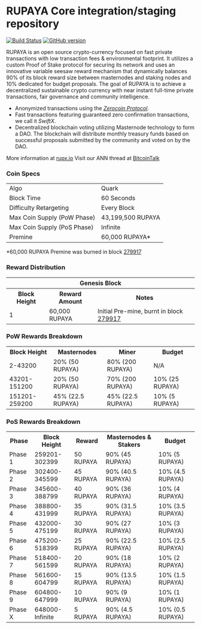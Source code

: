 RUPAYA Core integration/staging repository
=====================================

[![Build Status](https://travis-ci.org/RUPAYA-Project/RUPAYA.svg?branch=master)](https://travis-ci.org/RUPAYA-Project/RUPAYA) [![GitHub version](https://badge.fury.io/gh/RUPAYA-Project%2FRUPAYA.svg)](https://badge.fury.io/gh/RUPAYA-Project%2FRUPAYA)

RUPAYA is an open source crypto-currency focused on fast private transactions with low transaction fees & environmental footprint.  It utilizes a custom Proof of Stake protocol for securing its network and uses an innovative variable seesaw reward mechanism that dynamically balances 90% of its block reward size between masternodes and staking nodes and 10% dedicated for budget proposals. The goal of RUPAYA is to achieve a decentralized sustainable crypto currency with near instant full-time private transactions, fair governance and community intelligence.
- Anonymized transactions using the [_Zerocoin Protocol_](http://www.rupx.io/zrupx).
- Fast transactions featuring guaranteed zero confirmation transactions, we call it _SwiftX_.
- Decentralized blockchain voting utilizing Masternode technology to form a DAO. The blockchain will distribute monthly treasury funds based on successful proposals submitted by the community and voted on by the DAO.

More information at [rupx.io](http://www.rupx.io) Visit our ANN thread at [BitcoinTalk](http://www.bitcointalk.org/index.php?topic=1262920)

### Coin Specs
<table>
<tr><td>Algo</td><td>Quark</td></tr>
<tr><td>Block Time</td><td>60 Seconds</td></tr>
<tr><td>Difficulty Retargeting</td><td>Every Block</td></tr>
<tr><td>Max Coin Supply (PoW Phase)</td><td>43,199,500 RUPAYA</td></tr>
<tr><td>Max Coin Supply (PoS Phase)</td><td>Infinite</td></tr>
<tr><td>Premine</td><td>60,000 RUPAYA*</td></tr>
</table>

*60,000 RUPAYA Premine was burned in block [279917](http://www.presstab.pw/phpexplorer/RUPAYA/block.php?blockhash=206d9cfe859798a0b0898ab00d7300be94de0f5469bb446cecb41c3e173a57e0)

### Reward Distribution

<table>
<th colspan=4>Genesis Block</th>
<tr><th>Block Height</th><th>Reward Amount</th><th>Notes</th></tr>
<tr><td>1</td><td>60,000 RUPAYA</td><td>Initial Pre-mine, burnt in block <a href="http://www.presstab.pw/phpexplorer/RUPAYA/block.php?blockhash=206d9cfe859798a0b0898ab00d7300be94de0f5469bb446cecb41c3e173a57e0">279917</a></td></tr>
</table>

### PoW Rewards Breakdown

<table>
<th>Block Height</th><th>Masternodes</th><th>Miner</th><th>Budget</th>
<tr><td>2-43200</td><td>20% (50 RUPAYA)</td><td>80% (200 RUPAYA)</td><td>N/A</td></tr>
<tr><td>43201-151200</td><td>20% (50 RUPAYA)</td><td>70% (200 RUPAYA)</td><td>10% (25 RUPAYA)</td></tr>
<tr><td>151201-259200</td><td>45% (22.5 RUPAYA)</td><td>45% (22.5 RUPAYA)</td><td>10% (5 RUPAYA)</td></tr>
</table>

### PoS Rewards Breakdown

<table>
<th>Phase</th><th>Block Height</th><th>Reward</th><th>Masternodes & Stakers</th><th>Budget</th>
<tr><td>Phase 1</td><td>259201-302399</td><td>50 RUPAYA</td><td>90% (45 RUPAYA)</td><td>10% (5 RUPAYA)</td></tr>
<tr><td>Phase 2</td><td>302400-345599</td><td>45 RUPAYA</td><td>90% (40.5 RUPAYA)</td><td>10% (4.5 RUPAYA)</td></tr>
<tr><td>Phase 3</td><td>345600-388799</td><td>40 RUPAYA</td><td>90% (36 RUPAYA)</td><td>10% (4 RUPAYA)</td></tr>
<tr><td>Phase 4</td><td>388800-431999</td><td>35 RUPAYA</td><td>90% (31.5 RUPAYA)</td><td>10% (3.5 RUPAYA)</td></tr>
<tr><td>Phase 5</td><td>432000-475199</td><td>30 RUPAYA</td><td>90% (27 RUPAYA)</td><td>10% (3 RUPAYA)</td></tr>
<tr><td>Phase 6</td><td>475200-518399</td><td>25 RUPAYA</td><td>90% (22.5 RUPAYA)</td><td>10% (2.5 RUPAYA)</td></tr>
<tr><td>Phase 7</td><td>518400-561599</td><td>20 RUPAYA</td><td>90% (18 RUPAYA)</td><td>10% (2 RUPAYA)</td></tr>
<tr><td>Phase 8</td><td>561600-604799</td><td>15 RUPAYA</td><td>90% (13.5 RUPAYA)</td><td>10% (1.5 RUPAYA)</td></tr>
<tr><td>Phase 9</td><td>604800-647999</td><td>10 RUPAYA</td><td>90% (9 RUPAYA)</td><td>10% (1 RUPAYA)</td></tr>
<tr><td>Phase X</td><td>648000-Infinite</td><td>5 RUPAYA</td><td>90% (4.5 RUPAYA)</td><td>10% (0.5 RUPAYA)</td></tr>
</table>
